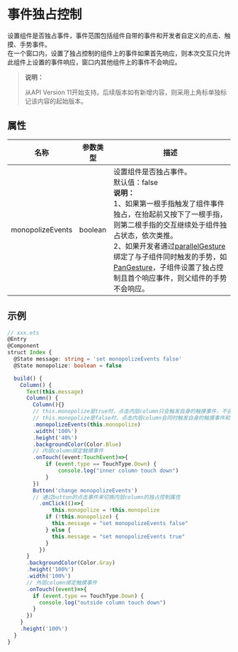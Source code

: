 # 事件独占控制

设置组件是否独占事件，事件范围包括组件自带的事件和开发者自定义的点击、触摸、手势事件。<br />
在一个窗口内，设置了独占控制的组件上的事件如果首先响应，则本次交互只允许此组件上设置的事件响应，窗口内其他组件上的事件不会响应。

>  **说明：**
>
>  从API Version 11开始支持。后续版本如有新增内容，则采用上角标单独标记该内容的起始版本。


## 属性


| **名称**      | **参数类型** | **描述**                    |
| ----------- | -------- | ------------------------ |
| monopolizeEvents  | boolean  | 设置组件是否独占事件。<br />默认值：false <br />**说明：**<br />1、如果第一根手指触发了组件事件独占，在抬起前又按下了一根手指，则第二根手指的交互继续处于组件独占状态，依次类推。<br />2、如果开发者通过[parallelGesture](ts-gesture-settings.md)绑定了与子组件同时触发的手势，如[PanGesture](ts-basic-gestures-pangesture.md)，子组件设置了独占控制且首个响应事件，则父组件的手势不会响应。|

## 示例

```ts
// xxx.ets
@Entry
@Component
struct Index {
  @State message: string = 'set monopolizeEvents false'
  @State monopolize: boolean = false

  build() {
    Column() {
      Text(this.message)
      Column() {
        Column(){}
        // this.monopolize是true时，点击内层column只会触发自身的触摸事件，不会触发外层column的触摸事件
        // this.monopolize是false时，点击内层column会同时触发自身的触摸事件和外层column的触摸事件
        .monopolizeEvents(this.monopolize)
        .width('100%')
        .height('40%')
        .backgroundColor(Color.Blue)
        // 内层column绑定触摸事件
        .onTouch((event:TouchEvent)=>{
            if (event.type == TouchType.Down) {
                console.log("inner column touch down")
            }
        })
        Button('change monopolizeEvents')
        // 通过button的点击事件来切换内层column的独占控制属性
          .onClick(()=>{
              this.monopolize = !this.monopolize
            if (!this.monopolize) {
              this.message = "set monopolizeEvents false"
            } else {
              this.message = "set monopolizeEvents true"
            }
          })
      }
      .backgroundColor(Color.Gray)
      .height('100%')
      .width('100%')
      // 外层column绑定触摸事件
      .onTouch((event)=>{
        if (event.type == TouchType.Down) {
          console.log("outside column touch down")
        }
      })
    }
    .height('100%')
  }
}
```
